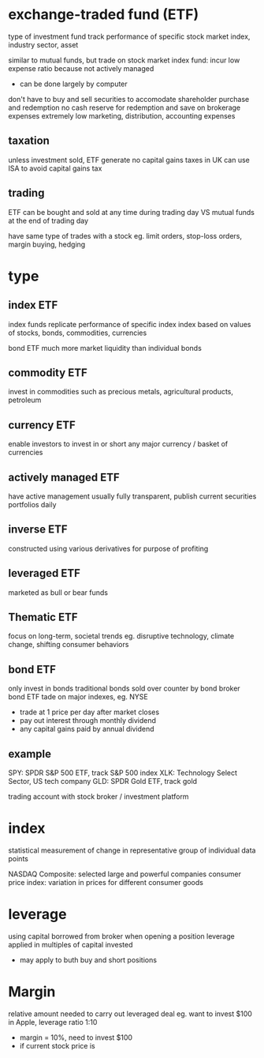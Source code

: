 # exchange-traded fund (ETF)
type of investment fund 
track performance of specific stock market index, industry sector, asset

similar to mutual funds, but trade on stock market
index fund: incur low expense ratio because not actively managed
- can be done largely by computer

don't have to buy and sell securities to accomodate shareholder purchase and redemption
no cash reserve for redemption and save on brokerage expenses
extremely low marketing, distribution, accounting expenses

## taxation
unless investment sold, ETF generate no capital gains taxes
in UK can use ISA to avoid capital gains tax

## trading
ETF can be bought and sold at any time during trading day
VS mutual funds at the end of trading day

have same type of trades with a stock
eg. limit orders, stop-loss orders, margin buying, hedging

# type
## index ETF
index funds replicate performance of specific index
index based on values of stocks, bonds, commodities, currencies

bond ETF much more market liquidity than individual bonds

## commodity ETF
invest in commodities such as precious metals, agricultural products, petroleum

## currency ETF
enable investors to invest in or short any major currency / basket of currencies

## actively managed ETF
have active management
usually fully transparent, publish current securities portfolios daily

## inverse ETF
constructed using various derivatives for purpose of profiting 

## leveraged ETF
marketed as bull or bear funds

## Thematic ETF
focus on long-term, societal trends
eg. disruptive technology, climate change, shifting consumer behaviors

## bond ETF
only invest in bonds
traditional bonds sold over counter by bond broker
bond ETF tade on major indexes, eg. NYSE
- trade at 1 price per day after market closes
- pay out interest through monthly dividend
- any capital gains paid by annual dividend


## example
SPY: SPDR S&P 500 ETF, track S&P 500 index
XLK: Technology Select Sector, US tech company
GLD: SPDR Gold ETF, track gold

trading account with stock broker / investment platform


# index
statistical measurement of change in representative group of individual data points

NASDAQ Composite: selected large and powerful companies
consumer price index: variation in prices for different consumer goods


# leverage
using capital borrowed from broker when opening a position
leverage applied in multiples of capital invested
- may apply to buth buy and short positions

# Margin
relative amount needed to carry out leveraged deal
eg. want to invest $100 in Apple, leverage ratio 1:10
  - margin = 10%, need to invest $100
  - if current stock price is 














